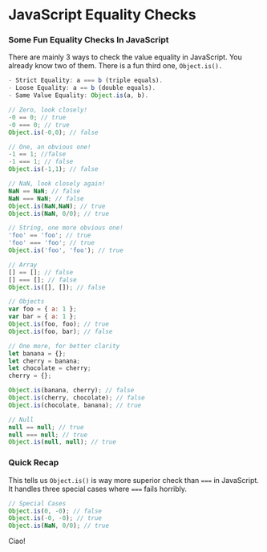 # JavaScript Equality Checks
### Some Fun Equality Checks In JavaScript

There are mainly 3 ways to check the value equality in JavaScript. You already know two of them. There is a fun third one, `Object.is().`
```js
- Strict Equality: a === b (triple equals).
- Loose Equality: a == b (double equals).
- Same Value Equality: Object.is(a, b).
```

```js
// Zero, look closely!
-0 == 0; // true
-0 === 0; // true
Object.is(-0,0); // false
```

```js
// One, an obvious one!
-1 == 1; //false
-1 === 1; // false
Object.is(-1,1); // false
```

```js
// NaN, look closely again!
NaN == NaN; // false
NaN === NaN; // false
Object.is(NaN,NaN); // true
Object.is(NaN, 0/0); // true
```

```js
// String, one more obvious one!
'foo' == 'foo'; // true
'foo' === 'foo'; // true
Object.is('foo', 'foo'); // true
```

```js
// Array
[] == []; // false
[] === []; // false 
Object.is([], []); // false
```

```js
// Objects
var foo = { a: 1 };
var bar = { a: 1 };
Object.is(foo, foo); // true
Object.is(foo, bar); // false

// One more, for better clarity
let banana = {};
let cherry = banana;
let chocolate = cherry;
cherry = {};

Object.is(banana, cherry); // false
Object.is(cherry, chocolate); // false
Object.is(chocolate, banana); // true
```

```js
// Null
null == null; // true
null === null; // true
Object.is(null, null); // true
```


### Quick Recap
This tells us `Object.is()` is way more superior check than `===` in JavaScript. It handles three special cases where `===` fails horribly.
```js
// Special Cases
Object.is(0, -0); // false
Object.is(-0, -0); // true
Object.is(NaN, 0/0); // true
```

Ciao!